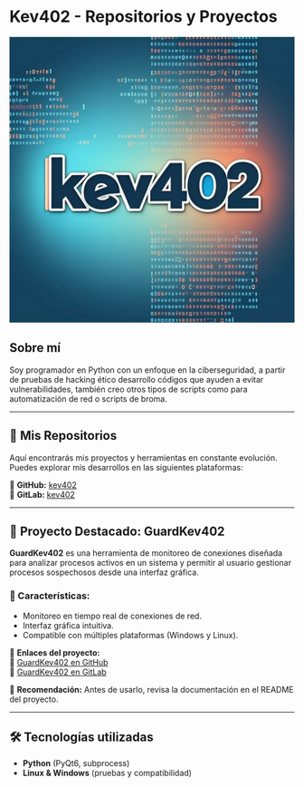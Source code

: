 # Kev402 - Repositorios y Proyectos

![Kev402 Logo](asset.jpg)

## Sobre mí
Soy programador en Python con un enfoque en la ciberseguridad, a partir de pruebas de hacking ético desarrollo códigos que ayuden a evitar vulnerabilidades, también creo otros tipos de scripts como para automatización de red o scripts de broma.

---

## 📂 Mis Repositorios
Aquí encontrarás mis proyectos y herramientas en constante evolución. Puedes explorar mis desarrollos en las siguientes plataformas:

🔹 **GitHub:** [kev402](https://github.com/kev402)  
🔹 **GitLab:** [kev402](https://gitlab.com/kev402)

---

## 🚀 Proyecto Destacado: GuardKev402
**GuardKev402** es una herramienta de monitoreo de conexiones diseñada para analizar procesos activos en un sistema y permitir al usuario gestionar procesos sospechosos desde una interfaz gráfica.

### 📌 Características:
- Monitoreo en tiempo real de conexiones de red.
- Interfaz gráfica intuitiva.
- Compatible con múltiples plataformas (Windows y Linux).

📌 **Enlaces del proyecto:**  
🔗 [GuardKev402 en GitHub](https://github.com/kev402/GuardKev402)  
🔗 [GuardKev402 en GitLab](https://gitlab.com/kev402/GuardKev402)

📖 **Recomendación:** Antes de usarlo, revisa la documentación en el README del proyecto.

---

## 🛠️ Tecnologías utilizadas
- **Python** (PyQt6, subprocess)
- **Linux & Windows** (pruebas y compatibilidad)
